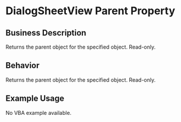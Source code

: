 # DialogSheetView Parent Property

## Business Description
Returns the parent object for the specified object. Read-only.

## Behavior
Returns the parent object for the specified object. Read-only.

## Example Usage
No VBA example available.
